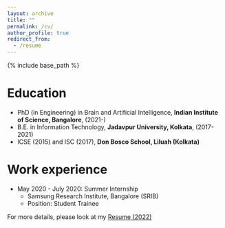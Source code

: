 ```yaml
---
layout: archive
title: ""
permalink: /cv/
author_profile: true
redirect_from:
  - /resume
---
```


{% include base_path %}

Education
======
* PhD (in Engineering) in Brain and Artificial Intelligence, **Indian Institute of Science, Bangalore**, (2021-)
* B.E. in Information Technology, **Jadavpur University, Kolkata**, (2017-2021)
* ICSE (2015) and ISC (2017), **Don Bosco School, Liluah (Kolkata)** 

Work experience
======
* May 2020 - July 2020: Summer Internship
  * Samsung Research Institute, Bangalore (SRIB)
  * Position: Student Trainee

For more details, please look at my [Resume (2022)](https://mainak-biswas1999.github.io/files/Curriculum_Vitae_June2022.pdf)
